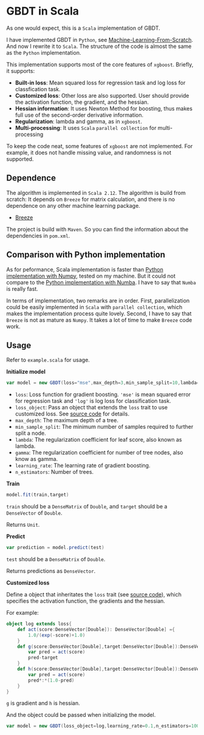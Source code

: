 # GBDT in Scala
As one would expect, this is a `Scala` implementation of GBDT. 

I have implemented GBDT in `Python`, see [Machine-Learning-From-Scratch](https://github.com/drop-out/Machine-Learning-From-Scratch). And now I rewrite it to `Scala`. The structure of the code is almost the same as the `Python` implementation.

This implementation supports most of the core features of `xgboost`. Briefly, it supports:

- **Built-in loss**: Mean squared loss for regression task and log loss for classfication task.
- **Customized loss**: Other loss are also supported. User should provide the activation function, the gradient, and the hessian.
- **Hessian information**: It uses Newton Method for boosting, thus makes full use of the second-order derivative information. 
- **Regularization**: lambda and gamma, as in `xgboost`.
- **Multi-processing**: It uses `Scala` `parallel collection` for multi-processing

To keep the code neat, some features of `xgboost` are not implemented. For example, it does not handle missing value, and randomness is not supported.

## Dependence

The algorithm is implemented in `Scala 2.12`. The algorithm is build from scratch: It depends on `Breeze` for matrix calculation, and there is no dependence on any other machine learning package.

- [Breeze](https://github.com/scalanlp/breeze)

The project is build with `Maven`. So you can find the information about the dependencies in `pom.xml`.

## Comparison with Python implementation

As for peformance, Scala implementation is faster than [Python implementation with Numpy](https://github.com/drop-out/Machine-Learning-From-Scratch/blob/master/gbdt.py), tested on my machine. But it could not compare to the [Python implementation with Numba](https://github.com/drop-out/Machine-Learning-From-Scratch/blob/master/gbdt_numba.py). I have to say that `Numba` is really fast.

In terms of implementation, two remarks are in order. First, parallelization could be easily implemented in `Scala` with `parallel collection`, which makes the implementation process quite lovely. Second, I have to say that `Breeze` is not as mature as `Numpy`. It takes a lot of time to make `Breeze` code work.

## Usage

Refer to `example.scala` for usage.

**Initialize model**
```scala
var model = new GBDT(loss="mse",max_depth=3,min_sample_split=10,lambda=1.0,gamma=0.0,learning_rate=0.1,n_estimators=100)
```
* `loss`: Loss function for gradient boosting. `'mse'`  is mean squared error for regression task and `'log'` is log loss for classification task. 
* `loss_object`: Pass an object that extends the `loss` trait to use customized loss. See [source code](https://github.com/drop-out/GBDT-in-Scala/blob/master/src/main/scala/Tree.scala) for details.
* `max_depth`: The maximum depth of a tree.
* `min_sample_split`: The minimum number of samples required to further split a node.
* `lambda`: The regularization coefficient for leaf score, also known as lambda.
* `gamma`: The regularization coefficient for number of tree nodes, also know as gamma.
* `learning_rate`: The learning rate of gradient boosting.
* `n_estimators`: Number of trees.

**Train**
```scala
model.fit(train,target)
```
`train` should be a `DenseMatrix` of `Double`, and `target` should be a `DenseVector` of `Double`.

Returns `Unit`.

**Predict**
```scala
var prediction = model.predict(test)
```
`test` should be a `DenseMatrix` of `Double`.

Returns predictions as `DenseVector`.

**Customized loss**

Define a object that inheritates the `loss` trait (see [source code](https://github.com/drop-out/GBDT-in-Scala/blob/master/src/main/scala/Tree.scala)), which specifies the activation function, the gradients and the hessian. 

For example:

```scala
object log extends loss{
    def act(score:DenseVector[Double]): DenseVector[Double] ={
        1.0/(exp(-score)+1.0)
    }
    def g(score:DenseVector[Double],target:DenseVector[Double]):DenseVector[Double]={
        var pred = act(score)
        pred-target
    }
    def h(score:DenseVector[Double],target:DenseVector[Double]):DenseVector[Double]={
        var pred = act(score)
        pred*:*(1.0-pred)
    }
}
```

`g` is gradient and `h` is hessian.

And the object could be passed when initializing the model.

```scala
var model = new GBDT(loss_object=log,learning_rate=0.1,n_estimators=100)
```

